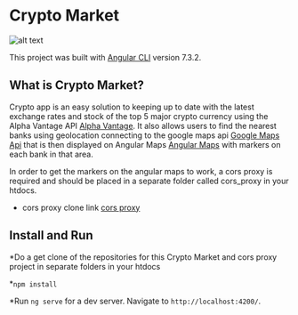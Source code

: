 # Crypto Market


![alt text](https://i.imgur.com/oLfHccT.png)


This project was built with [Angular CLI](https://github.com/angular/angular-cli) version 7.3.2.

## What is Crypto Market?

Crypto app is an easy solution to keeping up to date with the latest exchange rates and stock of the top 5 major crypto currency using the Alpha Vantage API [Alpha Vantage](https://www.alphavantage.co/). It also allows users to find the nearest banks using geolocation connecting to the google maps api [Google Maps Api](https://developers.google.com/maps/documentation/) that is then displayed on Angular Maps [Angular Maps](https://angular-maps.com/) with markers on each bank in that area. 

In order to get the markers on the angular maps to work, a cors proxy is required and should be placed in a separate folder called cors_proxy in your htdocs.

* cors proxy clone link  [cors proxy](https://github.com/ManicAlex/cors_proxy_cryto_app.git)



## Install and Run

*Do a get clone of the repositories for this Crypto Market and cors proxy project in separate folders in your htdocs

*`npm install`


*Run `ng serve` for a dev server. Navigate to `http://localhost:4200/`.


